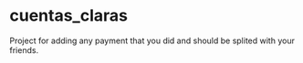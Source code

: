 cuentas_claras
==============

Project for adding any payment that you did and should be splited with your friends.
